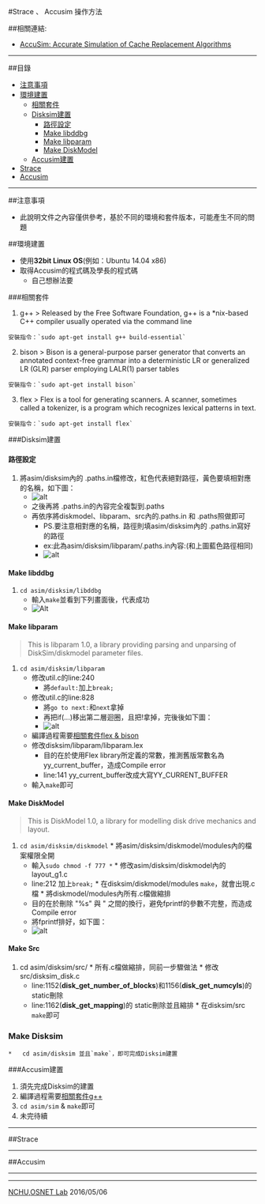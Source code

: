 #Strace 、 Accusim 操作方法

##相關連結:
*   [AccuSim: Accurate Simulation of Cache Replacement Algorithms](https://engineering.purdue.edu/~ychu/accusim/)

------

##目錄
*   [注意事項](#0)
*   [環境建置](#1)
    -   [相關套件](#dependency)
    -   [Disksim建置](#disksim)
        +   [路徑設定](#path)
        +   [Make libddbg](#libddbg)
        +   [Make libparam](#libparam)
        +   [Make DiskModel](#DiskModel)
    -   [Accusim建置](#accusim)
*   [Strace](#2)
*   [Accusim](#3)

------
<a name="0"/></a>
##注意事項
*   此說明文件之內容僅供參考，基於不同的環境和套件版本，可能產生不同的問題

<a name="1"/></a>
##環境建置
*   使用**32bit Linux OS**(例如：Ubuntu 14.04 x86)
*   取得Accusim的程式碼及學長的程式碼
    -   自己想辦法要

<a name="dependency"/></a>
###相關套件
1.   g++
    >   Released by the Free Software Foundation, g++ is a *nix-based C++ compiler usually operated via the command line
    
    安裝指令：`sudo apt-get install g++ build-essential`
2.   bison
    >   Bison is a general-purpose parser generator that converts an annotated context-free grammar into a deterministic LR or generalized LR (GLR) parser employing LALR(1) parser tables
    
    安裝指令：`sudo apt-get install bison`
3.   flex
    >   Flex is a tool for generating scanners. A scanner, sometimes called a tokenizer, is a program which recognizes lexical patterns in text.
    
    安裝指令：`sudo apt-get install flex`

<a name="disksim"/></a>
###Disksim建置

<a name="path"/></a>
#### 路徑設定
1.  將asim/disksim內的 .paths.in檔修改，紅色代表絕對路徑，黃色要填相對應的名稱，如下圖：
    *   ![alt](http://i.imgur.com/w83iHYV.png)
    *   之後再將 .paths.in的內容完全複製到.paths
    *   再依序將diskmodel、libparam、src內的.paths.in 和 .paths照做即可
        -   PS.要注意相對應的名稱，路徑則填asim/disksim內的 .paths.in寫好的路徑
        -   ex:此為asim/disksim/libparam/.paths.in內容:(和上圖藍色路徑相同)
        -   ![alt](http://i.imgur.com/5mazStP.png)

<a name="libddbg"/></a>
#### Make libddbg
1.  `cd asim/disksim/libddbg`
    *   輸入`make`並看到下列畫面後，代表成功
    *   ![Alt](http://i.imgur.com/EawmqFB.png)

<a name="libparam"/></a>
#### Make libparam
>   This is libparam 1.0, a library providing parsing and unparsing of DiskSim/diskmodel parameter files.

1.  `cd asim/disksim/libparam`
    *   修改util.c的line:240
        -   將`default:`加上`break;`
    *   修改util.c的line:828
        -   將`go to next:`和`next`拿掉
        -   再把if(...)移出第二層迴圈，且把!拿掉，完後後如下圖：
        -   ![alt](http://i.imgur.com/PDnlWk2.png)
    *   編譯過程需要[相關套件flex & bison](#dependency)
    *   修改disksim/libparam/libparam.lex
        -   目的在於使用Flex library所定義的常數，推測舊版常數名為yy_current_buffer，造成Compile error
        -   line:141  yy_current_buffer改成大寫YY_CURRENT_BUFFER
    *   輸入`make`即可

<a name="DiskModel"/></a>
#### Make DiskModel
>   This is DiskModel 1.0, a library for modelling disk drive mechanics and layout.

1.   `cd asim/disksim/diskmodel`
    *   將asim/disksim/diskmodel/modules內的檔案權限全開
        -   輸入`sudo chmod -f 777 *`
    *   修改asim/disksim/diskmodel內的layout_g1.c
        -   line:212 加上`break;`
    *   在disksim/diskmodel/modules `make`，就會出現.c檔
    *   將diskmodel/modules內所有.c檔做縮排
        -   目的在於刪除 \"%s\" 與 " 之間的換行，避免fprintf的參數不完整，而造成Compile error
        -   將fprintf排好，如下圖：
        -   ![alt](http://i.imgur.com/fIk2wKx.png)

#### Make Src
1.   cd asim/disksim/src/
    *   所有.c檔做縮排，同前一步驟做法
    *   修改src/disksim_disk.c
        -   line:1152(**disk_get_number_of_blocks**)和1156(**disk_get_numcyls**)的 static刪除
        -   line:1162(**disk_get_mapping**)的 static刪除並且縮排
    *   在disksim/src `make`即可
### Make Disksim
    *   cd asim/disksim 並且`make`，即可完成Disksim建置

<a name="accusim"/></a>
###Accusim建置
1.  須先完成Disksim的建置
2.  編譯過程需要[相關套件g++](#dependency)
3.  `cd asim/sim` & `make`即可
2.  未完待續


------
<a name="2"/></a>
##Strace



------
##Accusim
<a name="3"/></a>





---
---
[NCHU](http://www.nchu.edu.tw/index1.php),[OSNET Lab](http://osnet.cs.nchu.edu.tw/) 2016/05/06


